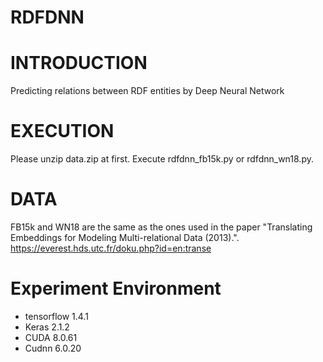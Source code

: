 # RDFDNN
# INTRODUCTION
Predicting relations between RDF entities by Deep Neural Network 


# EXECUTION
Please unzip data.zip at first.
Execute rdfdnn_fb15k.py or rdfdnn_wn18.py.


# DATA
FB15k and WN18 are the same as the ones used in the paper "Translating Embeddings for Modeling Multi-relational Data (2013).".  
https://everest.hds.utc.fr/doku.php?id=en:transe

# Experiment Environment
- tensorflow 1.4.1 
- Keras 2.1.2 
- CUDA 8.0.61
- Cudnn 6.0.20
